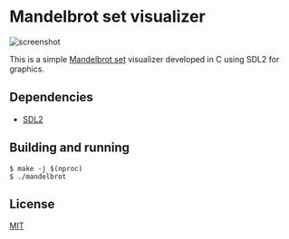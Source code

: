 # Mandelbrot set visualizer

![screenshot](https://user-images.githubusercontent.com/64109770/209367970-c97331cb-b5db-42a4-bd3c-b326477fded8.png)

This is a simple [Mandelbrot set](https://en.wikipedia.org/wiki/Mandelbrot_set)
visualizer developed in C using SDL2 for graphics.

## Dependencies
- [SDL2](https://www.libsdl.org/)

## Building and running
```console
$ make -j $(nproc)
$ ./mandelbrot
```

## License
[MIT](./LICENSE)
